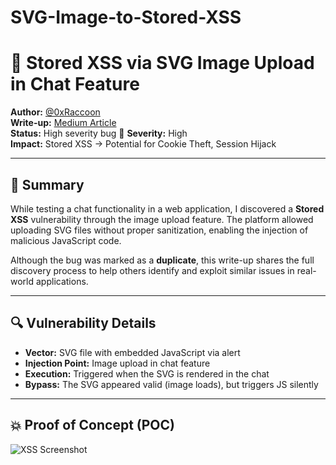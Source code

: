 # SVG-Image-to-Stored-XSS

# 🐾 Stored XSS via SVG Image Upload in Chat Feature

**Author:** [@0xRaccoon](https://medium.com/@0xRaccoon)  
**Write-up:** [Medium Article](https://medium.com/@0xRaccoon/svg-image-to-stored-xss-ce9a4d7839ce)  
**Status:** High severity bug 🔴
**Severity:** High  
**Impact:** Stored XSS → Potential for Cookie Theft, Session Hijack

---

## 📝 Summary

While testing a chat functionality in a web application, I discovered a **Stored XSS** vulnerability through the image upload feature. The platform allowed uploading SVG files without proper sanitization, enabling the injection of malicious JavaScript code.

Although the bug was marked as a **duplicate**, this write-up shares the full discovery process to help others identify and exploit similar issues in real-world applications.

---

## 🔍 Vulnerability Details

- **Vector:** SVG file with embedded JavaScript via alert
- **Injection Point:** Image upload in chat feature
- **Execution:** Triggered when the SVG is rendered in the chat
- **Bypass:** The SVG appeared valid (image loads), but triggers JS silently

---

## 💥 Proof of Concept (POC)

![XSS Screenshot](XSS-PoC.png)
